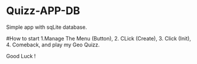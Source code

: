 # Quizz-APP-DB
Simple app with sqLite database. 

#How to start
1.Manage  The Menu (Button),
2. CLick (Create),
3. Click (Init),
4. Comeback, and play my Geo Quizz.

Good Luck !
